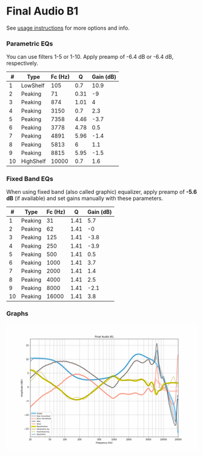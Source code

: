 # Final Audio B1
See [usage instructions](https://github.com/jaakkopasanen/AutoEq#usage) for more options and info.

### Parametric EQs
You can use filters 1-5 or 1-10. Apply preamp of -6.4 dB or -6.4 dB, respectively.

|   # | Type      |   Fc (Hz) |    Q |   Gain (dB) |
|-----|-----------|-----------|------|-------------|
|   1 | LowShelf  |       105 | 0.7  |        10.9 |
|   2 | Peaking   |        71 | 0.31 |        -9   |
|   3 | Peaking   |       874 | 1.01 |         4   |
|   4 | Peaking   |      3150 | 0.7  |         2.3 |
|   5 | Peaking   |      7358 | 4.46 |        -3.7 |
|   6 | Peaking   |      3778 | 4.78 |         0.5 |
|   7 | Peaking   |      4891 | 5.96 |        -1.4 |
|   8 | Peaking   |      5813 | 6    |         1.1 |
|   9 | Peaking   |      8815 | 5.95 |        -1.5 |
|  10 | HighShelf |     10000 | 0.7  |         1.6 |

### Fixed Band EQs
When using fixed band (also called graphic) equalizer, apply preamp of **-5.6 dB** (if available) and set gains manually with these parameters.

|   # | Type    |   Fc (Hz) |    Q |   Gain (dB) |
|-----|---------|-----------|------|-------------|
|   1 | Peaking |        31 | 1.41 |         5.7 |
|   2 | Peaking |        62 | 1.41 |        -0   |
|   3 | Peaking |       125 | 1.41 |        -3.8 |
|   4 | Peaking |       250 | 1.41 |        -3.9 |
|   5 | Peaking |       500 | 1.41 |         0.5 |
|   6 | Peaking |      1000 | 1.41 |         3.7 |
|   7 | Peaking |      2000 | 1.41 |         1.4 |
|   8 | Peaking |      4000 | 1.41 |         2.5 |
|   9 | Peaking |      8000 | 1.41 |        -2.1 |
|  10 | Peaking |     16000 | 1.41 |         3.8 |

### Graphs
![](./Final%20Audio%20B1.png)
